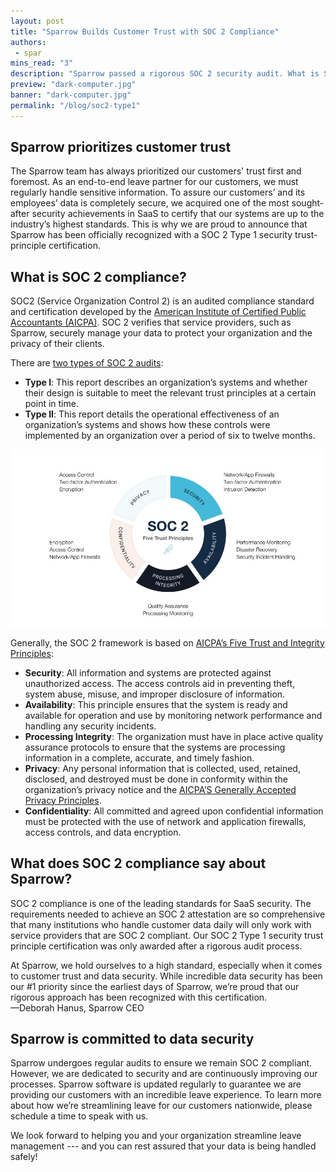 ```yaml
---
layout: post
title: "Sparrow Builds Customer Trust with SOC 2 Compliance"
authors:
 - spar
mins_read: "3"
description: "Sparrow passed a rigorous SOC 2 security audit. What is SOC 2 and why does it matter?"
preview: "dark-computer.jpg"
banner: "dark-computer.jpg"
permalink: "/blog/soc2-type1"
---
```


## Sparrow prioritizes customer trust
The Sparrow team has always prioritized our customers' trust first and foremost. As an end-to-end leave partner for our customers, we must regularly handle sensitive information. To assure our customers’ and its employees’ data is completely secure, we acquired one of the most sought-after security achievements in SaaS to certify that our systems are up to the industry’s highest standards. This is why we are proud to announce that Sparrow has been officially recognized with a SOC 2 Type 1 security trust-principle certification.

## What is SOC 2 compliance?
SOC2 (Service Organization Control 2) is an audited compliance standard and certification developed by the [American Institute of Certified Public Accountants (AICPA)](http://www.aicpa.org/InterestAreas/FRC/AssuranceAdvisoryServices/Pages/AICPASOC2Report.aspx). SOC 2 verifies that service providers, such as Sparrow, securely manage your data to protect your organization and the privacy of their clients.

There are [two types of SOC 2 audits](https://www.aicpa.org/interestareas/frc/assuranceadvisoryservices/serviceorganization-smanagement.html):
- **Type I**: This report describes an organization’s systems and whether their design is suitable to meet the relevant trust principles at a certain point in time.
- **Type II**: This report details the operational effectiveness of an organization’s systems and shows how these controls were implemented by an organization over a period of six to twelve months.

![Five trust principles](/assets/images/figures/soc2-5principles.jpg)

Generally, the SOC 2 framework is based on [AICPA’s Five Trust and Integrity Principles](https://www.aicpa.org/interestareas/frc/assuranceadvisoryservices/trustdataintegritytaskforce.html):
- **Security**: All information and systems are protected against unauthorized access. The access controls aid in preventing theft, system abuse, misuse, and improper disclosure of information.
- **Availability**: This principle ensures that the system is ready and available for operation and use by monitoring network performance and handling any security incidents.
- **Processing Integrity**: The organization must have in place active quality assurance protocols to ensure that the systems are processing information in a complete, accurate, and timely fashion.
- **Privacy**: Any personal information that is collected, used, retained, disclosed, and destroyed must be done in conformity within the organization’s privacy notice and the [AICPA’S Generally Accepted Privacy Principles](https://www.aicpa.org/interestareas/informationtechnology/privacy-management-framework.html).
- **Confidentiality**: All committed and agreed upon confidential information must be protected with the use of network and application firewalls, access controls, and data encryption.

## What does SOC 2 compliance say about Sparrow?
SOC 2 compliance is one of the leading standards for SaaS security. The requirements needed to achieve an SOC 2 attestation are so comprehensive that many institutions who handle customer data daily will only work with service providers that are SOC 2 compliant. Our SOC 2 Type 1 security trust principle certification was only awarded after a rigorous audit process.

<div class="blog-post-quote-wrapper">
  <div class="quote">
    At Sparrow, we hold ourselves to a high standard, especially when it comes to customer trust and data security. While incredible data security has been our #1 priority since the earliest days of Sparrow, we’re proud that our rigorous approach has been recognized with this certification.<br>—Deborah Hanus, Sparrow CEO
  </div>
</div>

## Sparrow is committed to data security
Sparrow undergoes regular audits to ensure we remain SOC 2 compliant. However, we are dedicated to security and are continuously improving our processes. Sparrow software is updated regularly to guarantee we are providing our customers with an incredible leave experience. To learn more about how we’re streamlining leave for our customers nationwide, please schedule a time to speak with us.

We look forward to helping you and your organization streamline leave management --- and you can rest assured that your data is being handled safely!

